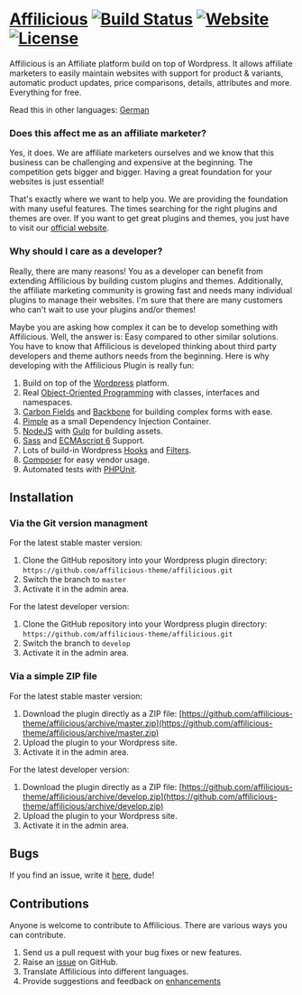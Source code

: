 # [Affilicious](https://affilicious.com) [![Build Status](https://travis-ci.org/affilicious/affilicious.svg?branch=master)](https://travis-ci.org/affilicious/affilicious) [![Website](https://img.shields.io/website-up-down-green-red/http/shields.io.svg)](https://affilicious.com) [![License](https://img.shields.io/badge/license-GPL--2.0%2B-red.svg)](https://github.com/affilicious-theme/affilicious/blob/master/LICENSE) #
Affilicious is an Affiliate platform build on top of Wordpress. It allows affiliate marketers to easily maintain websites with support for
product & variants, automatic product updates, price comparisons, details, attributes and more. Everything for free.

Read this in other languages: [German](README.de.md)

### Does this affect me as an affiliate marketer? ###
Yes, it does. We are affiliate marketers ourselves and we know that this business can be challenging and expensive at the beginning.
The competition gets bigger and bigger. Having a great foundation for your websites is just essential!

That's exactly where we want to help you. We are providing the foundation with many useful features. The times searching for the 
right plugins and themes are over. If you want to get great plugins and themes, you just have to visit our [official website](https://affilicious.com).

### Why should I care as a developer? ###
Really, there are many reasons! You as a developer can benefit from extending Affilicious by building custom plugins and themes. 
Additionally, the affiliate marketing community is growing fast and needs many individual plugins to manage their websites. I'm sure that there are 
many customers who can't wait to use your plugins and/or themes!

Maybe you are asking how complex it can be to develop something with Affilicious. Well, the answer is: Easy compared to other similar solutions.
You have to know that Affilicious is developed thinking about third party developers and theme authors needs from the beginning.
Here is why developing with the Affilicious Plugin is really fun:

1. Build on top of the [Wordpress](https://wordpress.com) platform.
2. Real [Object-Oriented Programming](https://en.wikipedia.org/wiki/Object-oriented_programming) with classes, interfaces and namespaces.
3. [Carbon Fields](https://carbonfields.net) and [Backbone](http://backbonejs.org) for building complex forms with ease.
4. [Pimple](http://pimple.sensiolabs.org) as a small Dependency Injection Container.
5. [NodeJS](https://nodejs.org) with [Gulp](http://gulpjs.com) for building assets.
6. [Sass](http://sass-lang.com) and [ECMAscript 6](https://babeljs.io/docs/learn-es2015/) Support.
7. Lots of build-in Wordpress [Hooks](https://codex.wordpress.org/Plugin_API/Hooks) and [Filters](https://codex.wordpress.org/Plugin_API/Filter_Reference).
8. [Composer](https://getcomposer.org) for easy vendor usage. 
9. Automated tests with [PHPUnit](https://phpunit.de).
 
## Installation ##
### Via the Git version managment ###
For the latest stable master version:

1. Clone the GitHub repository into your Wordpress plugin directory: `https://github.com/affilicious-theme/affilicious.git`
2. Switch the branch to `master`
3. Activate it in the admin area.

For the latest developer version:

1. Clone the GitHub repository into your Wordpress plugin directory: `https://github.com/affilicious-theme/affilicious.git`
2. Switch the branch to `develop`
3. Activate it in the admin area.

### Via a simple ZIP file ###
For the latest stable master version:

1. Download the plugin directly as a ZIP file: [https://github.com/affilicious-theme/affilicious/archive/master.zip](https://github.com/affilicious-theme/affilicious/archive/master.zip)
2. Upload the plugin to your Wordpress site.
3. Activate it in the admin area.

For the latest developer version:

1. Download the plugin directly as a ZIP file: [https://github.com/affilicious-theme/affilicious/archive/develop.zip](https://github.com/affilicious-theme/affilicious/archive/develop.zip)
2. Upload the plugin to your Wordpress site.
3. Activate it in the admin area.

## Bugs ##
If you find an issue, write it [here](https://github.com/affilicious-theme/affilicious/issues?state=open), dude!

## Contributions ##
Anyone is welcome to contribute to Affilicious. There are various ways you can contribute.

1. Send us a pull request with your bug fixes or new features.
2. Raise an [issue](https://github.com/affilicious-theme/affilicious/issues) on GitHub.
3. Translate Affilicious into different languages.
4. Provide suggestions and feedback on [enhancements](https://github.com/affilicious/affilicious/issues?direction=desc&labels=Enhancement&page=1&sort=created&state=open)

